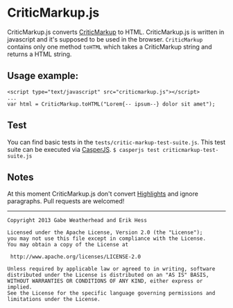 # CriticMarkup.js

CriticMarkup.js converts  [CriticMarkup](http://criticmarkup.com/) to HTML. CriticMarkup.js is written in javascript and it's supposed to be used in the browser. `CriticMarkup` contains only one method `toHTML` which takes a CriticMarkup string and returns a HTML string.

## Usage example:

    <script type="text/javascript" src="criticmarkup.js"></script>
    ...
    var html = CriticMarkup.toHTML("Lorem{‐‐ ipsum‐‐} dolor sit amet");

## Test

You can find basic tests in the `tests/critic-markup-test-suite.js`. This test suite can be executed via [CasperJS](http://casperjs.readthedocs.org/en/latest/testing.html#unit-testing).
```$ casperjs test criticmarkup-test-suite.js```

## Notes

At this moment CriticMarkup.js don't convert [Highlights](http://criticmarkup.com/spec.php#highlights) and ignore paragraphs. Pull requests are welcomed!


---

    Copyright 2013 Gabe Weatherhead and Erik Hess

    Licensed under the Apache License, Version 2.0 (the "License");
    you may not use this file except in compliance with the License.
    You may obtain a copy of the License at

     http://www.apache.org/licenses/LICENSE-2.0

    Unless required by applicable law or agreed to in writing, software
    distributed under the License is distributed on an "AS IS" BASIS,
    WITHOUT WARRANTIES OR CONDITIONS OF ANY KIND, either express or implied.
    See the License for the specific language governing permissions and
    limitations under the License.
